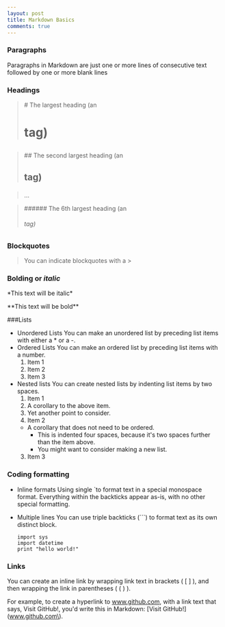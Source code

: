 ```yaml
---
layout: post
title: Markdown Basics
comments: true
---
```

### Paragraphs
Paragraphs in Markdown are just one or more lines of consecutive text followed by one or more blank lines

### Headings
>\# The largest heading (an <h1> tag)

>\#\# The second largest heading (an <h2> tag)

>…

>\#\#\#\#\#\# The 6th largest heading (an <h6> tag)

### Blockquotes
>You can indicate blockquotes with a \>

### **Bolding** or *italic*
\*This text will be italic\*

\*\*This text will be bold\*\*


###Lists
  - Unordered Lists
    You can make an unordered list by preceding list items with either a \* or a \-.
  - Ordered Lists
    You can make an ordered list by preceding list items with a number.
    1. Item 1
    2. Item 2
    3. Item 3
  - Nested lists
    You can create nested lists by indenting list items by two spaces.
	  1. Item 1
      1. A corollary to the above item.
      2. Yet another point to consider.
    2. Item 2
      * A corollary that does not need to be ordered.
        * This is indented four spaces, because it's two spaces further than the item above.
        * You might want to consider making a new list.
    3. Item 3

### Coding formatting
  - Inline formats
    Using single \`to format text in a special monospace format. Everything within the backticks appear as-is, with no other special formatting.
  - Multiple lines
    You can use triple backticks (\`\`\`) to format text as its own distinct block.

    ```
    import sys
    import datetime
    print "hello world!"
    ```
	
### Links
  You can create an inline link by wrapping link text in brackets ( [ ] ), and then wrapping the link in parentheses ( ( ) ).
  
  For example, to create a hyperlink to www.github.com, with a link text that says, Visit GitHub!, you'd write this in Markdown: \[Visit GitHub!\]\(www.github.com\).